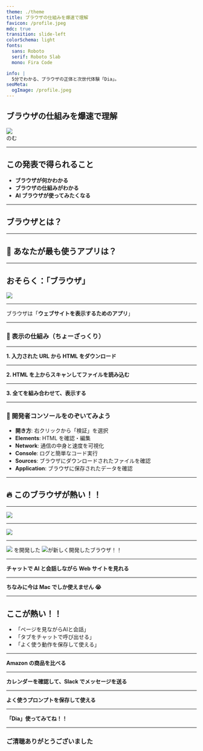 ```yaml
---
theme: ./theme
title: ブラウザの仕組みを爆速で理解
favicon: /profile.jpeg
mdc: true
transition: slide-left
colorSchema: light
fonts:
  sans: Roboto
  serif: Roboto Slab
  mono: Fira Code

info: |
  5分でわかる、ブラウザの正体と次世代体験「Dia」。
seoMeta:
  ogImage: /profile.jpeg
---
```


<div class="text-right">
<h2>ブラウザの仕組みを爆速で理解</h2>
<div class="flex items-center justify-end">
  <img src="/profile.jpeg" class="w-[80px] h-[80px] object-cover mr-4 rounded-full" />
  <div class="font-semibold">のむ</div>
</div>
</div>

---

## この発表で得られること

- **ブラウザが何かわかる**
- **ブラウザの仕組みがわかる**
- **AI ブラウザが使ってみたくなる**

---

## ブラウザとは？

---

## 🤔 あなたが最も使うアプリは？

---

## おそらく：「ブラウザ」

<img src="/browsers.png" class="w-[850px] h-auto rounded-lg border-4 border-white"/>

---

ブラウザは「**ウェブサイトを表示するためのアプリ**」

---

### 📄 表示の仕組み（ちょーざっくり）

---

**1. 入力された URL から HTML をダウンロード**

---

**2. HTML を上からスキャンしてファイルを読み込む**

---

**3. 全てを組み合わせて、表示する**

---

### 👀 開発者コンソールをのぞいてみよう

- **開き方**: 右クリックから「検証」を選択
- **Elements**: HTML を確認・編集
- **Network**: 通信の中身と速度を可視化
- **Console**: ログと簡単なコード実行
- **Sources**: ブラウザにダウンロードされたファイルを確認
- **Application**: ブラウザに保存されたデータを確認

---

## 🔥 このブラウザが熱い！！

---

<img src="https://ca.slack-edge.com/TL86R5GH1-U08DL5G5ULT-4aa9d8c881e9-512" class="w-[100px] h-[100px]"/>

---

<a href="https://diabrowser.com" target="_blank">
<img src="/dia.svg" class="w-[400px] h-auto">
</a>

---

<div class="flex items-center justify-center leading-[100px]">
<img src="/arc.svg" class="w-[100px] h-[100px] inline mx-2"/> を開発した
<img src="/the-browser-company.svg" class="w-[100px] h-[100px] inline mx-2"/>が新しく開発したブラウザ！！
</div>

---

**チャットで AI と会話しながら Web サイトを見れる**

---

**ちなみに今は Mac でしか使えません 😭**

---

## ここが熱い！！

- 「ページを見ながらAIと会話」
- 「タブをチャットで呼び出せる」
- 「よく使う動作を保存して使える」

---

**Amazon の商品を比べる**

---

**カレンダーを確認して、Slack でメッセージを送る**

---

**よく使うプロンプトを保存して使える**

---

**「Dia」使ってみてね！！**

---

### ご清聴ありがとうございました
